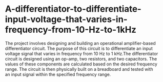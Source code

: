 # A-differentiator-to-differentiate-input-voltage-that-varies-in-frequency-from-10-Hz-to-1kHz

The project involves designing and building an operational amplifier-based differentiator circuit. The purpose of this circuit is to differentiate an input voltage signal that varies in frequency from 10 Hz to 1 kHz.The differentiator circuit is designed using an op-amp, two resistors, and two capacitors. The values of these components are calculated based on the desired frequency range. The circuit is then physically built on a breadboard and tested with an input signal within the specified frequency range.
